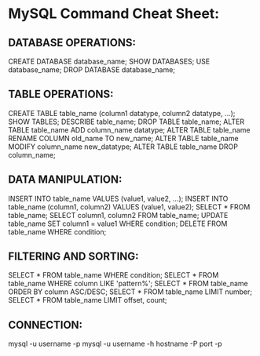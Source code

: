 # MySQL Command Cheat Sheet:

## DATABASE OPERATIONS:
CREATE DATABASE database_name;
SHOW DATABASES;
USE database_name;
DROP DATABASE database_name;

## TABLE OPERATIONS:
CREATE TABLE table_name (column1 datatype, column2 datatype, ...);
SHOW TABLES;
DESCRIBE table_name;
DROP TABLE table_name;
ALTER TABLE table_name ADD column_name datatype;
ALTER TABLE table_name RENAME COLUMN old_name TO new_name;
ALTER TABLE table_name MODIFY column_name new_datatype;
ALTER TABLE table_name DROP column_name;

## DATA MANIPULATION:
INSERT INTO table_name VALUES (value1, value2, ...);
INSERT INTO table_name (column1, column2) VALUES (value1, value2);
SELECT * FROM table_name;
SELECT column1, column2 FROM table_name;
UPDATE table_name SET column1 = value1 WHERE condition;
DELETE FROM table_name WHERE condition;

## FILTERING AND SORTING:
SELECT * FROM table_name WHERE condition;
SELECT * FROM table_name WHERE column LIKE 'pattern%';
SELECT * FROM table_name ORDER BY column ASC/DESC;
SELECT * FROM table_name LIMIT number;
SELECT * FROM table_name LIMIT offset, count;

## CONNECTION:
mysql -u username -p
mysql -u username -h hostname -P port -p
